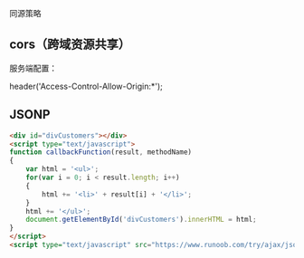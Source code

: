 
同源策略


## cors（跨域资源共享）


服务端配置：

header('Access-Control-Allow-Origin:*');


## JSONP


```html
<div id="divCustomers"></div>
<script type="text/javascript">
function callbackFunction(result, methodName)
{
    var html = '<ul>';
    for(var i = 0; i < result.length; i++)
    {
        html += '<li>' + result[i] + '</li>';
    }
    html += '</ul>';
    document.getElementById('divCustomers').innerHTML = html;
}
</script>
<script type="text/javascript" src="https://www.runoob.com/try/ajax/jsonp.php?jsoncallback=callbackFunction"></script>
```


